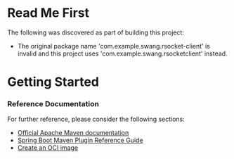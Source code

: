 # Read Me First
The following was discovered as part of building this project:

* The original package name 'com.example.swang.rsocket-client' is invalid and this project uses 'com.example.swang.rsocketclient' instead.

# Getting Started

### Reference Documentation
For further reference, please consider the following sections:

* [Official Apache Maven documentation](https://maven.apache.org/guides/index.html)
* [Spring Boot Maven Plugin Reference Guide](https://docs.spring.io/spring-boot/docs/2.7.7/maven-plugin/reference/html/)
* [Create an OCI image](https://docs.spring.io/spring-boot/docs/2.7.7/maven-plugin/reference/html/#build-image)

